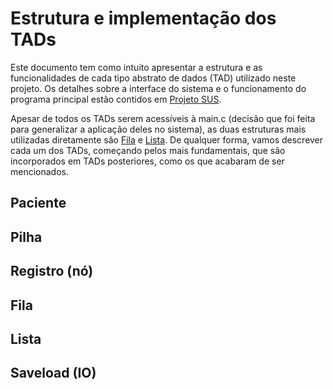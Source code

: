 # Estrutura e implementação dos TADs
Este documento tem como intuito apresentar a estrutura e as funcionalidades de cada tipo abstrato de dados (TAD) utilizado neste projeto. Os detalhes sobre a interface do sistema e o funcionamento do programa principal estão contidos em [Projeto SUS](../README.md).  

Apesar de todos os TADs serem acessíveis à main.c (decisão que foi feita para generalizar a aplicação deles no sistema), as duas estruturas mais utilizadas diretamente são [Fila](Fila.h) e [Lista](Lista.h). De qualquer forma, vamos descrever cada um dos TADs, começando pelos mais fundamentais, que são incorporados em TADs posteriores, como os que acabaram de ser mencionados.  

## Paciente

## Pilha

## Registro (nó)

## Fila

## Lista

## Saveload (IO)
